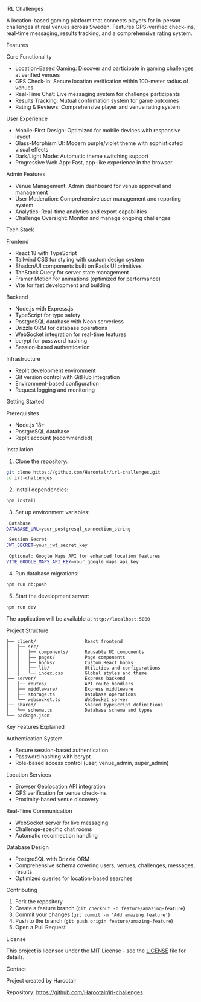 IRL Challenges

A location-based gaming platform that connects players for in-person challenges at real venues across Sweden. Features GPS-verified check-ins, real-time messaging, results tracking, and a comprehensive rating system.

Features

Core Functionality
- Location-Based Gaming: Discover and participate in gaming challenges at verified venues
- GPS Check-In: Secure location verification within 100-meter radius of venues
- Real-Time Chat: Live messaging system for challenge participants
- Results Tracking: Mutual confirmation system for game outcomes
- Rating & Reviews: Comprehensive player and venue rating system

User Experience
- Mobile-First Design: Optimized for mobile devices with responsive layout
- Glass-Morphism UI: Modern purple/violet theme with sophisticated visual effects
- Dark/Light Mode: Automatic theme switching support
- Progressive Web App: Fast, app-like experience in the browser

Admin Features
- Venue Management: Admin dashboard for venue approval and management
- User Moderation: Comprehensive user management and reporting system
- Analytics: Real-time analytics and export capabilities
- Challenge Oversight: Monitor and manage ongoing challenges

Tech Stack

Frontend
- React 18 with TypeScript
- Tailwind CSS for styling with custom design system
- Shadcn/UI components built on Radix UI primitives
- TanStack Query for server state management
- Framer Motion for animations (optimized for performance)
- Vite for fast development and building

Backend
- Node.js with Express.js
- TypeScript for type safety
- PostgreSQL database with Neon serverless
- Drizzle ORM for database operations
- WebSocket integration for real-time features
- bcrypt for password hashing
- Session-based authentication

 Infrastructure
- Replit development environment
- Git version control with GitHub integration
- Environment-based configuration
- Request logging and monitoring

 Getting Started

 Prerequisites
- Node.js 18+ 
- PostgreSQL database
- Replit account (recommended)

 Installation

1. Clone the repository:
```bash
git clone https://github.com/Harootalr/irl-challenges.git
cd irl-challenges
```

2. Install dependencies:
```bash
npm install
```

3. Set up environment variables:
```bash
 Database
DATABASE_URL=your_postgresql_connection_string

 Session Secret
JWT_SECRET=your_jwt_secret_key

 Optional: Google Maps API for enhanced location features
VITE_GOOGLE_MAPS_API_KEY=your_google_maps_api_key
```

4. Run database migrations:
```bash
npm run db:push
```

5. Start the development server:
```bash
npm run dev
```

The application will be available at `http://localhost:5000`

 Project Structure

```
├── client/                  React frontend
│   ├── src/
│   │   ├── components/      Reusable UI components
│   │   ├── pages/           Page components
│   │   ├── hooks/           Custom React hooks
│   │   ├── lib/             Utilities and configurations
│   │   └── index.css        Global styles and theme
├── server/                  Express backend
│   ├── routes/              API route handlers
│   ├── middleware/          Express middleware
│   ├── storage.ts           Database operations
│   └── websocket.ts         WebSocket server
├── shared/                  Shared TypeScript definitions
│   └── schema.ts            Database schema and types
└── package.json
```

 Key Features Explained

 Authentication System
- Secure session-based authentication
- Password hashing with bcrypt
- Role-based access control (user, venue_admin, super_admin)

 Location Services
- Browser Geolocation API integration
- GPS verification for venue check-ins
- Proximity-based venue discovery

 Real-Time Communication
- WebSocket server for live messaging
- Challenge-specific chat rooms
- Automatic reconnection handling

 Database Design
- PostgreSQL with Drizzle ORM
- Comprehensive schema covering users, venues, challenges, messages, results
- Optimized queries for location-based searches

 Contributing

1. Fork the repository
2. Create a feature branch (`git checkout -b feature/amazing-feature`)
3. Commit your changes (`git commit -m 'Add amazing feature'`)
4. Push to the branch (`git push origin feature/amazing-feature`)
5. Open a Pull Request

 License

This project is licensed under the MIT License - see the [LICENSE](LICENSE) file for details.

 Contact

Project created by Harootalr

Repository: https://github.com/Harootalr/irl-challenges
